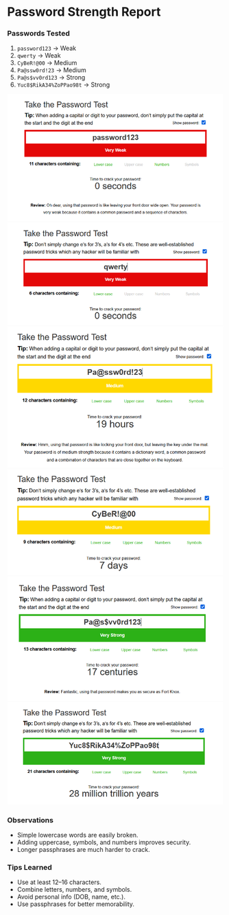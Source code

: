 # Password Strength Report

### Passwords Tested
1. `password123` → Weak 
2. `qwerty` → Weak
3. `CyBeR!@00` → Medium
4. `Pa@ssw0rd!23` → Medium
5. `Pa@s$vv0rd123` → Strong 
6. `Yuc8$RikA34%ZoPPao98t` → Strong

![Test screenshot](weak1.png)
![Test screenshot](weak2.png)
![Test screenshot](medium1.png)
![Test screenshot](medium2.png)
![Test screenshot](strong1.png)
![Test screenshot](strong2.png)


### Observations
- Simple lowercase words are easily broken.
- Adding uppercase, symbols, and numbers improves security.
- Longer passphrases are much harder to crack.

### Tips Learned
- Use at least 12–16 characters.
- Combine letters, numbers, and symbols.
- Avoid personal info (DOB, name, etc.).
- Use passphrases for better memorability.
